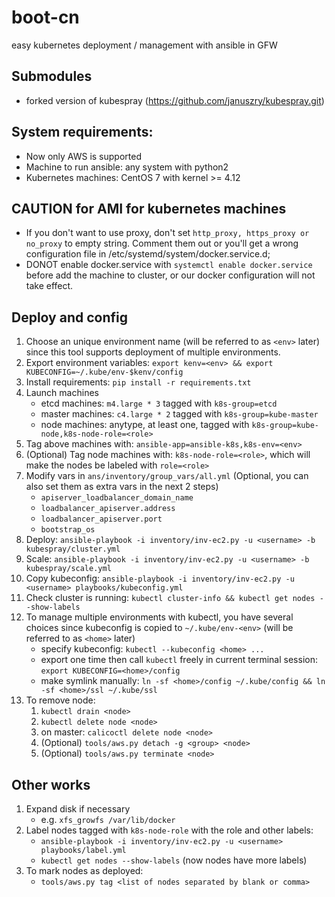 # boot-cn
easy kubernetes deployment / management with ansible in GFW

## Submodules
* forked version of kubespray (https://github.com/januszry/kubespray.git)

## System requirements:
* Now only AWS is supported
* Machine to run ansible: any system with python2
* Kubernetes machines: CentOS 7 with kernel >= 4.12

## CAUTION for AMI for kubernetes machines
* If you don't want to use proxy, don't set `http_proxy, https_proxy or no_proxy` to empty string. Comment them out or you'll get a wrong configuration file in /etc/systemd/system/docker.service.d;
* DONOT enable docker.service with `systemctl enable docker.service` before add the machine to cluster, or our docker configuration will not take effect.

## Deploy and config
1. Choose an unique environment name (will be referred to as `<env>` later) since this tool supports deployment of multiple environments.
1. Export environment variables: `export kenv=<env> && export KUBECONFIG=~/.kube/env-$kenv/config`
1. Install requirements: `pip install -r requirements.txt`
1. Launch machines
    * etcd machines: `m4.large * 3` tagged with `k8s-group=etcd`
    * master machines: `c4.large * 2` tagged with `k8s-group=kube-master`
    * node machines: anytype, at least one, tagged with `k8s-group=kube-node,k8s-node-role=<role>`
1. Tag above machines with: `ansible-app=ansible-k8s,k8s-env=<env>`
1. (Optional) Tag node machines with: `k8s-node-role=<role>`, which will make the nodes be labeled with `role=<role>`
1. Modify vars in `ans/inventory/group_vars/all.yml` (Optional, you can also set them as extra vars in the next 2 steps)
    * `apiserver_loadbalancer_domain_name`
    * `loadbalancer_apiserver.address`
    * `loadbalancer_apiserver.port`
    * `bootstrap_os`
1. Deploy: `ansible-playbook -i inventory/inv-ec2.py -u <username> -b kubespray/cluster.yml`
1. Scale: `ansible-playbook -i inventory/inv-ec2.py -u <username> -b kubespray/scale.yml`
1. Copy kubeconfig: `ansible-playbook -i inventory/inv-ec2.py -u <username> playbooks/kubeconfig.yml`
1. Check cluster is running: `kubectl cluster-info && kubectl get nodes --show-labels`
1. To manage multiple environments with kubectl, you have several choices since kubeconfig is copied to `~/.kube/env-<env>` (will be referred to as `<home>` later)
    * specify kubeconfig: `kubectl --kubeconfig <home> ...`
    * export one time then call `kubectl` freely in current terminal session: `export KUBECONFIG=<home>/config`
    * make symlink manually: `ln -sf <home>/config ~/.kube/config && ln -sf <home>/ssl ~/.kube/ssl`
1. To remove node:
    1. `kubectl drain <node>`
    1. `kubectl delete node <node>`
    1. on master: `calicoctl delete node <node>`
    1. (Optional) `tools/aws.py detach -g <group> <node>`
    1. (Optional) `tools/aws.py terminate <node>`


## Other works
1. Expand disk if necessary
    * e.g. `xfs_growfs /var/lib/docker`
1. Label nodes tagged with `k8s-node-role` with the role and other labels:
    * `ansible-playbook -i inventory/inv-ec2.py -u <username> playbooks/label.yml`
    * `kubectl get nodes --show-labels` (now nodes have more labels)
1. To mark nodes as deployed:
    * `tools/aws.py tag <list of nodes separated by blank or comma>`
